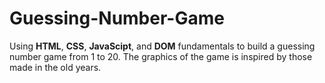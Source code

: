 # Guessing-Number-Game

Using **HTML**, **CSS**, **JavaScipt**, and **DOM** fundamentals to build a guessing number game from 1 to 20.
The graphics of the game is inspired by those made in the old years.
